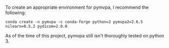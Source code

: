 To create an appropriate environment for pymvpa, I recommend the following:

`conda create -n pymvpa -c conda-forge python=2 pymvpa2=2.6.5 nilearn=0.5.2 pydicom=2.0.0`

As of the time of this project, pymvpa still isn't thoroughly tested on python 3.
